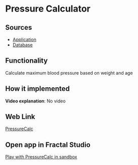 # Pressure Calculator

## Sources

- [Application](https://github.com/fraplat/FractalPlatform/tree/main/FractalPlatform.Examples/Applications/PressureCalc/PressureCalcApplication.cs)
- [Database](https://github.com/fraplat/FractalPlatform/tree/main/FractalPlatform.Examples/Databases/PressureCalc)

## Functionality

Calculate maximum blood pressure based on weight and age

## How it implemented

**Video explanation**: No video

## Web Link

[PressureCalc](https://fraplat.tech/jupiter/PressureCalc)

## Open app in Fractal Studio

[Play with PressureCalc in sandbox](https://fraplat.tech/mars/FractalStudio/?tag=PressureCalc+template)



